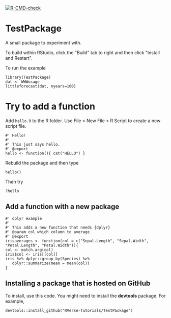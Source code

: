  <!-- badges: start -->
  [![R-CMD-check](https://github.com/RVerse-Tutorials/TestPackage/workflows/R-CMD-check/badge.svg)](https://github.com/RVerse-Tutorials/TestPackage/actions)
  <!-- badges: end -->

# TestPackage
A small package to experiment with.

To build within RStudio, click the "Build" tab to right and then click "Install and Restart".

To run the example
```
library(TestPackage)
dat <- WWWusage
littleforecast(dat, nyears=100)
```

# Try to add a function

Add `hello.R` to the R folder. Use File > New File > R Script to create a new script file.

```
#' Hello!
#' 
#' This just says hello.
#' @export
hello <- function(){ cat("HELLO") }
```

Rebuild the package and then type
```
hello()
```

Then try
```
?hello
```

## Add a function with a new package

```
#' dplyr example
#' 
#' This adds a new function that needs {dplyr}
#' @param col which column to average
#' @export
irisaverages <- function(col = c("Sepal.Length", "Sepal.Width", "Petal.Length", "Petal.Width")){
col <- match.arg(col)
iris$col <- iris[[col]]
iris %>% dplyr::group_by(Species) %>% 
   dplyr::summarize(mean = mean(col))
}
```


## Installing a package that is hosted on GitHub

To install, use this code. You might need to install the **devtools** package. For example,
```
devtools::install_github("RVerse-Tutorials/TestPackage")
```

